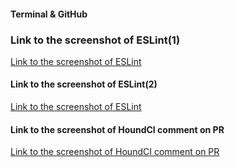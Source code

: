 #### Terminal & GitHub
### Link to the screenshot of ESLint(1)
 [Link to the screenshot of ESLint](https://github.com/andela-iakande/invertedindex/blob/staging/images/ESLint%20Airbnb%20style.png)

 #### Link to the screenshot of ESLint(2)
 [Link to the screenshot of ESLint](https://github.com/andela-iakande/invertedindex/blob/staging/images/ESLint%20Airbnb%20style2.png)

 #### Link to the screenshot of HoundCI comment on PR
 [Link to the screenshot of HoundCI comment on PR](https://github.com/andela-iakande/invertedindex/blob/staging/images-folder/HoundCI.png)
